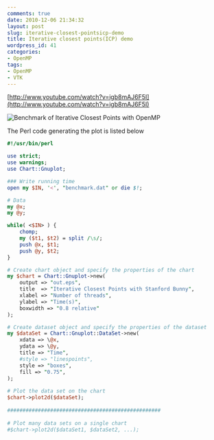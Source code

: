 ```yaml
---
comments: true
date: 2010-12-06 21:34:32
layout: post
slug: iterative-closest-pointsicp-demo
title: Iterative closest points(ICP) demo
wordpress_id: 41
categories:
- OpenMP
tags:
- OpenMP
- VTK
---
```


[http://www.youtube.com/watch?v=igb8mAJ6F5I](http://www.youtube.com/watch?v=igb8mAJ6F5I)

![](http://zandyware.files.wordpress.com/2010/12/out.png "Benchmark of Iterative Closest Points with OpenMP")

The Perl code generating the plot is listed below

```perl
#!/usr/bin/perl

use strict;
use warnings;
use Chart::Gnuplot;

### Write running time  
open my $IN, '<', "benchmark.dat" or die $!;

# Data
my @x;
my @y;

while( <$IN> ) {
    chomp;
    my ($t1, $t2) = split /\s/;
    push @x, $t1;
    push @y, $t2;
}

# Create chart object and specify the properties of the chart
my $chart = Chart::Gnuplot->new(
    output => "out.eps",
    title  => "Iterative Closest Points with Stanford Bunny",
    xlabel => "Number of threads",
    ylabel => "Time(s)",
    boxwidth => "0.8 relative"
);

# Create dataset object and specify the properties of the dataset
my $dataSet = Chart::Gnuplot::DataSet->new(
    xdata => \@x,
    ydata => \@y,
    title => "Time",
    #style => "linespoints",
    style => "boxes",
    fill => "0.75",
);
 
# Plot the data set on the chart
$chart->plot2d($dataSet);
 
##################################################
 
# Plot many data sets on a single chart
#$chart->plot2d($dataSet1, $dataSet2, ...); 
```
